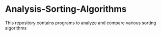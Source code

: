 # Analysis-Sorting-Algorithms
This repository contains programs to analyze and compare various sorting algorithms
